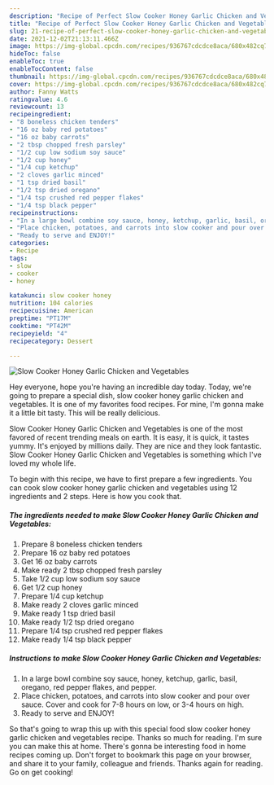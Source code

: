 ```yaml
---
description: "Recipe of Perfect Slow Cooker Honey Garlic Chicken and Vegetables"
title: "Recipe of Perfect Slow Cooker Honey Garlic Chicken and Vegetables"
slug: 21-recipe-of-perfect-slow-cooker-honey-garlic-chicken-and-vegetables
date: 2021-12-02T21:13:11.466Z
image: https://img-global.cpcdn.com/recipes/936767cdcdce8aca/680x482cq70/slow-cooker-honey-garlic-chicken-and-vegetables-recipe-main-photo.jpg
hideToc: false
enableToc: true
enableTocContent: false
thumbnail: https://img-global.cpcdn.com/recipes/936767cdcdce8aca/680x482cq70/slow-cooker-honey-garlic-chicken-and-vegetables-recipe-main-photo.jpg
cover: https://img-global.cpcdn.com/recipes/936767cdcdce8aca/680x482cq70/slow-cooker-honey-garlic-chicken-and-vegetables-recipe-main-photo.jpg
author: Fanny Watts
ratingvalue: 4.6
reviewcount: 13
recipeingredient:
- "8 boneless chicken tenders"
- "16 oz baby red potatoes"
- "16 oz baby carrots"
- "2 tbsp chopped fresh parsley"
- "1/2 cup low sodium soy sauce"
- "1/2 cup honey"
- "1/4 cup ketchup"
- "2 cloves garlic minced"
- "1 tsp dried basil"
- "1/2 tsp dried oregano"
- "1/4 tsp crushed red pepper flakes"
- "1/4 tsp black pepper"
recipeinstructions:
- "In a large bowl combine soy sauce, honey, ketchup, garlic, basil, oregano, red pepper flakes, and pepper."
- "Place chicken, potatoes, and carrots into slow cooker and pour over sauce. Cover and cook for 7-8 hours on low, or 3-4 hours on high."
- "Ready to serve and ENJOY!"
categories:
- Recipe
tags:
- slow
- cooker
- honey

katakunci: slow cooker honey 
nutrition: 104 calories
recipecuisine: American
preptime: "PT17M"
cooktime: "PT42M"
recipeyield: "4"
recipecategory: Dessert

---
```



![Slow Cooker Honey Garlic Chicken and Vegetables](https://img-global.cpcdn.com/recipes/936767cdcdce8aca/680x482cq70/slow-cooker-honey-garlic-chicken-and-vegetables-recipe-main-photo.jpg)

Hey everyone, hope you're having an incredible day today. Today, we're going to prepare a special dish, slow cooker honey garlic chicken and vegetables. It is one of my favorites food recipes. For mine, I'm gonna make it a little bit tasty. This will be really delicious.

Slow Cooker Honey Garlic Chicken and Vegetables is one of the most favored of recent trending meals on earth. It is easy, it is quick, it tastes yummy. It's enjoyed by millions daily. They are nice and they look fantastic. Slow Cooker Honey Garlic Chicken and Vegetables is something which I've loved my whole life.




To begin with this recipe, we have to first prepare a few ingredients. You can cook slow cooker honey garlic chicken and vegetables using 12 ingredients and 2 steps. Here is how you cook that.

<!--inarticleads1-->

##### The ingredients needed to make Slow Cooker Honey Garlic Chicken and Vegetables:

1. Prepare 8 boneless chicken tenders
1. Prepare 16 oz baby red potatoes
1. Get 16 oz baby carrots
1. Make ready 2 tbsp chopped fresh parsley
1. Take 1/2 cup low sodium soy sauce
1. Get 1/2 cup honey
1. Prepare 1/4 cup ketchup
1. Make ready 2 cloves garlic minced
1. Make ready 1 tsp dried basil
1. Make ready 1/2 tsp dried oregano
1. Prepare 1/4 tsp crushed red pepper flakes
1. Make ready 1/4 tsp black pepper




<!--inarticleads2-->

##### Instructions to make Slow Cooker Honey Garlic Chicken and Vegetables:

1. In a large bowl combine soy sauce, honey, ketchup, garlic, basil, oregano, red pepper flakes, and pepper.
1. Place chicken, potatoes, and carrots into slow cooker and pour over sauce. Cover and cook for 7-8 hours on low, or 3-4 hours on high.
1. Ready to serve and ENJOY!



So that's going to wrap this up with this special food slow cooker honey garlic chicken and vegetables recipe. Thanks so much for reading. I'm sure you can make this at home. There's gonna be interesting food in home recipes coming up. Don't forget to bookmark this page on your browser, and share it to your family, colleague and friends. Thanks again for reading. Go on get cooking!
